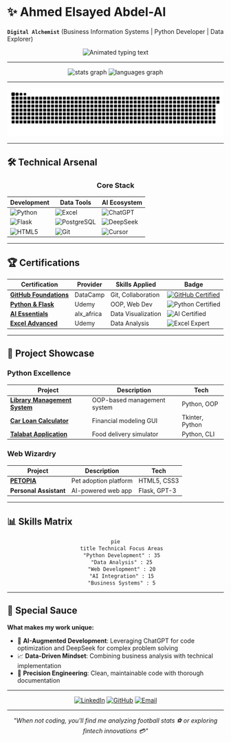 # ✨ Ahmed Elsayed Abdel-Al

**`Digital Alchemist`** (Business Information Systems | Python Developer | Data Explorer)

<p align="center">
  <img src="https://readme-typing-svg.demolab.com?font=Fira+Code&size=22&duration=2800&pause=1000&color=5D8AA8&center=true&width=500&lines=Turning+Data+Into+Decisions;Crafting+Elegant+Solutions;Building+The+Future+With+Code" alt="Animated typing text" />
</p>

---

<div align="center">
  <img src="https://github-readme-stats.vercel.app/api?username=AhmedTyson&hide_title=false&hide_rank=false&show_icons=true&include_all_commits=true&count_private=true&disable_animations=false&theme=dracula&locale=en&hide_border=false" height="150" alt="stats graph"  />
  <img src="https://github-readme-stats.vercel.app/api/top-langs?username=AhmedTyson&locale=en&hide_title=false&layout=compact&card_width=320&langs_count=5&theme=dracula&hide_border=false" height="150" alt="languages graph"  />
</div>

---

<picture>
  <source media="(prefers-color-scheme: dark)" srcset="https://raw.githubusercontent.com/AhmedTyson/AhmedTyson/output/github-snake-dark.svg" />
  <source media="(prefers-color-scheme: light)" srcset="https://raw.githubusercontent.com/AhmedTyson/AhmedTyson/output/github-snake.svg" />
  <img alt="github-snake" src="https://raw.githubusercontent.com/AhmedTyson/AhmedTyson/output/github-snake.svg" />
</picture>


---

## 🛠️ Technical Arsenal

<div align="center">

### **Core Stack**

| **Development**                                                                    | **Data Tools**                                                                                 | **AI Ecosystem**                                                                     |
| ---------------------------------------------------------------------------------- | ---------------------------------------------------------------------------------------------- | ------------------------------------------------------------------------------------ |
| ![Python](https://img.shields.io/badge/Python-3776AB?logo=python&logoColor=FFD43B) | ![Excel](https://img.shields.io/badge/Excel-217346?logo=microsoft-excel&logoColor=FFFFFF)      | ![ChatGPT](https://img.shields.io/badge/ChatGPT-10A37F?logo=openai&logoColor=FFFFFF) |
| ![Flask](https://img.shields.io/badge/Flask-000000?logo=flask&logoColor=FFFFFF)    | ![PostgreSQL](https://img.shields.io/badge/PostgreSQL-336791?logo=postgresql&logoColor=FFFFFF) | ![DeepSeek](https://img.shields.io/badge/DeepSeek-05172D?logo=ai&logoColor=00FFD0)   |
| ![HTML5](https://img.shields.io/badge/HTML5-E34F26?logo=html5&logoColor=FFFFFF)    | ![Git](https://img.shields.io/badge/Git-F05032?logo=git&logoColor=FFFFFF)                      | ![Cursor](https://img.shields.io/badge/Cursor-000000?logo=cursor&logoColor=FFFFFF)   |

</div>

---

## 🏆 Certifications

<div align="center">

| Certification                                                                                                                           | Provider   | Skills Applied     | Badge                                                                                                                                                                                                                                              |
| --------------------------------------------------------------------------------------------------------------------------------------- | ---------- | ------------------ | -------------------------------------------------------------------------------------------------------------------------------------------------------------------------------------------------------------------------------------------------- |
| **[GitHub Foundations](https://www.datacamp.com/completed/statement-of-accomplishment/track/f1d16eb46190782bc484d441ab62c26be5a3b7b4)** | DataCamp   | Git, Collaboration | [![GitHub Certified](https://img.shields.io/badge/DataCamp-GitHub_Foundations-01A4D2?style=flat-square&logo=datacamp&logoWidth=15)](https://www.datacamp.com/completed/statement-of-accomplishment/track/f1d16eb46190782bc484d441ab62c26be5a3b7b4) |
| **[Python & Flask](https://www.ude.my/UC-853a36da-af1c-4bff-a5f6-4bc4b66a90e5)**                                                        | Udemy      | OOP, Web Dev       | ![Python Certified](https://img.shields.io/badge/Python-Advanced-3776AB?logo=python)                                                                                                                                                               |
| **[AI Essentials](https://intranet.alxswe.com/certificates/NFzyxYreET)**                                                                | alx_africa | Data Visualization | ![AI Certified](https://img.shields.io/badge/AI-Fundamentals-FF6F00?logo=ai)                                                                                                                                                                       |
| **[Excel Advanced](https://ude.my/UC-eac85e19-e391-4906-9404-8439b955c85d)**                                                            | Udemy      | Data Analysis      | ![Excel Expert](https://img.shields.io/badge/Excel-Expert-217346?logo=microsoft-excel)                                                                                                                                                             |

</div>

---

## 🚀 Project Showcase

### **Python Excellence**

| Project                                                                                                                           | Description                 | Tech            |
| --------------------------------------------------------------------------------------------------------------------------------- | --------------------------- | --------------- |
| **[Library Management System](https://github.com/AhmedTyson/college-project-assignment-1/tree/main/Library%20Management%20System)**          | OOP-based management system | Python, OOP     |
| **[Car Loan Calculator](https://github.com/AhmedTyson/college-project-assignment-1/tree/main/Car%20Loan%20Calculator%20Application)** | Financial modeling GUI      | Tkinter, Python |
| **[Talabat Application](https://github.com/AhmedTyson/College-team-assignment-1)**                                                        | Food delivery simulator     | Python, CLI     |

### **Web Wizardry**

| Project                                                                            | Description           | Tech         |
| ---------------------------------------------------------------------------------- | --------------------- | ------------ |
| **[PETOPIA](https://github.com/AhmedTyson/PETOBIA-student-activity-team-project)** | Pet adoption platform | HTML5, CSS3  |
| **Personal Assistant**                                                             | AI-powered web app    | Flask, GPT-3 |

---

## 📊 Skills Matrix

<div align="center">

```mermaid
pie
    title Technical Focus Areas
    "Python Development" : 35
    "Data Analysis" : 25
    "Web Development" : 20
    "AI Integration" : 15
    "Business Systems" : 5
```

</div>

---

## 🌟 Special Sauce

**What makes my work unique:**

- 🧠 **AI-Augmented Development**: Leveraging ChatGPT for code optimization and DeepSeek for complex problem solving
- 📈 **Data-Driven Mindset**: Combining business analysis with technical implementation
- 🎯 **Precision Engineering**: Clean, maintainable code with thorough documentation

---

<div align="center">

[![LinkedIn](https://img.shields.io/badge/LinkedIn-Connect-0A66C2?style=for-the-badge&logo=linkedin)](https://www.linkedin.com/in/ahmed-elsayed-8b9bba28a/)
[![GitHub](https://img.shields.io/badge/GitHub-Explore-181717?style=for-the-badge&logo=github)](https://github.com/AhmedTyson)
[![Email](https://img.shields.io/badge/Email-Contact-EA4335?style=for-the-badge&logo=gmail)](mailto:ahmedmessi2580@gmail.com)

</div>

---

<p align="center">
  <em>"When not coding, you'll find me analyzing football stats ⚽ or exploring fintech innovations 💳"</em>
</p>
